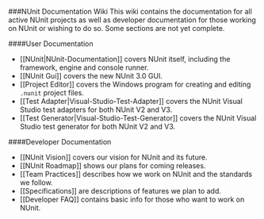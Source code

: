 ###NUnit Documentation Wiki
This wiki contains the documentation for all active NUnit projects as well as developer documentation for those working on NUnit or wishing to do so. Some sections are not yet complete.

####User Documentation
 * [[NUnit|NUnit-Documentation]] covers NUnit itself, including the framework, engine and console runner.
 * [[NUnit Gui]] covers the new NUnit 3.0 GUI.
 * [[Project Editor]] covers the Windows program for creating and editing `.nunit` project files.
 * [[Test Adapter|Visual-Studio-Test-Adapter]] covers the NUnit Visual Studio test adapters for both NUnit V2 and V3.
 * [[Test Generator|Visual-Studio-Test-Generator]] covers the NUnit Visual Studio test generator for both NUnit V2 and V3.

####Developer Documentation
 * [[NUnit Vision]] covers our vision for NUnit and its future.
 * [[NUnit Roadmap]] shows our plans for coming releases.
 * [[Team Practices]] describes how we work on NUnit and the standards we follow.
 * [[Specifications]] are descriptions of features we plan to add.
 * [[Developer FAQ]] contains basic info for those who want to work on NUnit.
